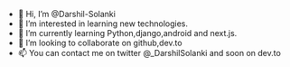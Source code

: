 - 👋 Hi, I’m @Darshil-Solanki
- 👀 I’m interested in learning new technologies.
- 🌱 I’m currently learning Python,django,android and next.js.
- 💞️ I’m looking to collaborate on github,dev.to
- 📫 You can contact me on twitter @_DarshilSolanki and soon on dev.to
